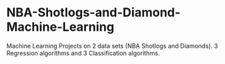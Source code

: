 # NBA-Shotlogs-and-Diamond-Machine-Learning
Machine Learning Projects on 2 data sets (NBA Shotlogs and Diamonds). 3 Regression algorithms and 3 Classification algorithms.

